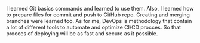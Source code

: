 I learned Git basics commands and learned to use them. Also, I learned how to prepare files for commit and push to GitHub repo. Creating and merging branches were learned too.
As for me, DevOps is methodology that contain a lot of different tools to automate and optimize CI/CD procces. So that procces of deploying will be as fast and secure as it possible.

